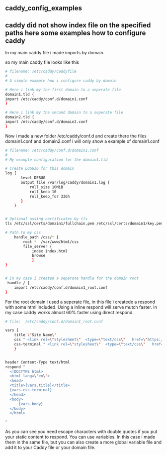 ## caddy_config_examples
## caddy did not show index file on the specified paths here some examples how to configure caddy


In my main caddy file i made imports by domain. 

so my main caddy file looks like this


```bash
# filename: /etc/caddy/Caddyfile
#
# A simple example how i configure caddy by domain

# Here i link my the first domain to a seperate file
domain1.tld {
import /etc/caddy/conf.d/domain1.conf
}

# Here i link my the second domain to a seperate file
domain2.tld {
import /etc/caddy/conf.d/domain2.conf
}

```



Now i made a new folder /etc/caddy/conf.d and create there the files domain1.conf and domain2.conf i will only show a example of domain1.conf

```bash
# filename: /etc/caddy/conf.d/domain1.conf
#
# My example configuration for the domain1.tld

# Create LOGGIG for this domain
log {
       level DEBUG
       output file /var/log/caddy/domain1.log {
           roll_size 10MiB
           roll_keep 10
           roll_keep_for 336h
       }
    }


# Optional assing certificates by tls
tls /etc/ssl/certs/domain1/fullchain.pem /etc/ssl/certs/domain1/key.pem

# Path to my css
	handle_path /css/* {
		root *  /var/www/html/css
		file_server {
			index index.html
			browse
			}
}


# In my case i created a seperate handle for the domain root 
 handle / {
	import /etc/caddy/conf.d/domain1_root.conf
}

```

For the root domain i used a seperate file, in this file i createde a respond with some html included. Using a inline respond will serve mutch faster. In my case caddy works almost 60% faster using direct respond.
```bash
# file:  /etc/caddy/conf.d/domain1_root.conf

vars {
	title \"Site Name\"
	css " <link rel=\"stylesheet\"  <type=\"text/css\"   href=\"https://tlnd.nl/css/tables.css\" />"
	css-terminal " <link rel=\"stylesheet\"  <type=\"text/css\"   href=\"https://tlnd.nl/css/terminal.css\" />"
	}


header Content-Type text/html
respond "
  <!DOCTYPE html>
  <html lang=\"en\">
  <head>
  <title>{vars.title}</title>
  {vars.css-terminal}
  </head>
  <body>
	  {vars.body}
  </body>
  </html>

"


```
As you can see you need escape characters with double quotes if you put your static content to respond. You can use variables. In this case i made them in the same file, but you can also create a more global variable file and add it to your Caddy file or your domain file. 



